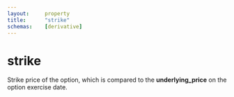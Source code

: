 ```yaml
---
layout:     property
title:      "strike"
schemas:    [derivative]
---
```


# strike
Strike price of the option, which is compared to the **underlying_price** on the option exercise date.


